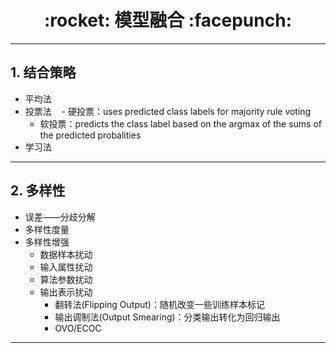 <h1 align = "center">:rocket: 模型融合 :facepunch:</h1>

---

## 1. 结合策略
- 平均法
- 投票法
    - 硬投票：uses predicted class labels for majority rule voting
	- 软投票：predicts the class label based on the argmax of the sums of the predicted probalities
- 学习法

---
## 2. 多样性
- 误差——分歧分解
- 多样性度量
- 多样性增强
    - 数据样本扰动
    - 输入属性扰动
    - 算法参数扰动
    - 输出表示扰动
        - 翻转法(Flipping Output)：随机改变一些训练样本标记
        - 输出调制法(Output Smearing)：分类输出转化为回归输出
        - OVO/ECOC

---
